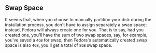 

## Swap Space
It seems that, when you choose to manually partition your disk during the installation process, you don't have to assign separately a swap space; instead,
Fedora will always create one for you. That is to say, had you created one, you'll have the sum of two swap spaces, say, for example, you've saved a
`4GB` for swap, then Fedora's automatically created swap space is also `4GB`, you'll get a total of `8GB` swap space.



